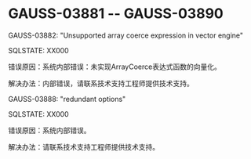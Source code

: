 # GAUSS-03881 -- GAUSS-03890<a name="ZH-CN_TOPIC_0302072928"></a>

GAUSS-03882: "Unsupported array coerce expression in vector engine"

SQLSTATE: XX000

错误原因：系统内部错误：未实现ArrayCoerce表达式函数的向量化。

解决办法：内部错误，请联系技术支持工程师提供技术支持。

GAUSS-03888: "redundant options"

SQLSTATE: XX000

错误原因：系统内部错误。

解决办法：请联系技术支持工程师提供技术支持。
